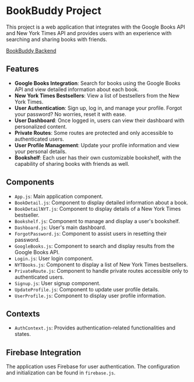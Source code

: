 # BookBuddy Project

This project is a web application that integrates with the Google Books API and New York Times API and provides users with an experience with searching and sharing books with friends.

[BookBuddy Backend](https://github.com/FarajSiddique/google-books-project-backend)


## Features

- **Google Books Integration**: Search for books using the Google Books API and view detailed information about each book.
- **New York Times Bestsellers**: View a list of bestsellers from the New York Times.
- **User Authentication**: Sign up, log in, and manage your profile. Forgot your password? No worries, reset it with ease.
- **User Dashboard**: Once logged in, users can view their dashboard with personalized content.
- **Private Routes**: Some routes are protected and only accessible to authenticated users.
- **User Profile Management**: Update your profile information and view your personal details.
- **Bookshelf**: Each user has their own customizable bookshelf, with the capability of sharing books with friends as well. 
  
## Components

- `App.js`: Main application component.
- `BookDetail.js`: Component to display detailed information about a book.
- `BookDetailNYT.js`: Component to display details of a New York Times bestseller.
- `Bookshelf.js`: Component to manage and display a user's bookshelf.
- `Dashboard.js`: User's main dashboard.
- `ForgotPassword.js`: Component to assist users in resetting their password.
- `GoogleBooks.js`: Component to search and display results from the Google Books API.
- `Login.js`: User login component.
- `NYTBooks.js`: Component to display a list of New York Times bestsellers.
- `PrivateRoute.js`: Component to handle private routes accessible only to authenticated users.
- `Signup.js`: User signup component.
- `UpdateProfile.js`: Component to update user profile details.
- `UserProfile.js`: Component to display user profile information.

## Contexts

- `AuthContext.js`: Provides authentication-related functionalities and states.

## Firebase Integration

The application uses Firebase for user authentication. The configuration and initialization can be found in `firebase.js`.

